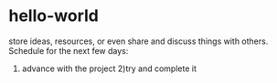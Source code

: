 # hello-world
store ideas, resources, or even share and discuss things with others.
Schedule for the next few days:
1) advance with the project
2)try and complete it
